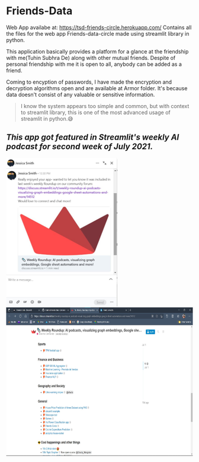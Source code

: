 # Friends-Data
Web App availabe at: https://tsd-friends-circle.herokuapp.com/
Contains all the files for the web app Friends-data-circle made using streamlit library in python.

This application basically provides a platform for a glance at the friendship with me(Tuhin Subhra De) along with other mutual friends.
Despite of personal friendship with me it is open to all, anybody can be added as a friend.

Coming to encyption of passwords, I have made the encryption and decryption algorithms open and are available at Armor folder. It's because data doesn't consist of any valuable or sensitive information.

>I know the system appears too simple and common, but with context to streamlit library, this is one of the most advanced usage of streamlit in python.😅

## _This app got featured in Streamlit's weekly AI podcast for second week of July 2021._
<div><img src="https://github.com/Gituhin/Friends-Data/blob/main/message%20Jessica-streamlit.jpg" height=400 width=300)</div>
<div><img src="https://github.com/Gituhin/Friends-Data/blob/main/friends-circle-podcasted.jpg" height=400 width=600)</div>

